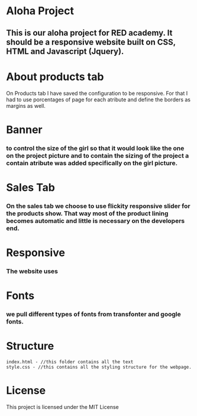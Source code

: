 # Aloha Project
## This is our aloha project for RED academy. It should be a responsive website built on CSS, HTML and Javascript (Jquery).

# About products tab
On Products tab I have saved the configuration to be responsive. For that I had to use porcentages of page for each atribute and define the borders as margins as well.

# Banner
### to control the size of the girl so that it would look like the one on the project picture and to contain the sizing of the project a contain atribute was added specifically on the girl picture.

# Sales Tab
### On the sales tab we choose to use flickity responsive slider for the products show. That way most of the product lining becomes automatic and little is necessary on the developers end.

# Responsive
### The website uses 

# Fonts
### we pull different types of fonts from transfonter and google fonts.

# Structure
    index.html - //this folder contains all the text
    style.css - //this contains all the styling structure for the webpage.

# License
This project is licensed under the MIT License
